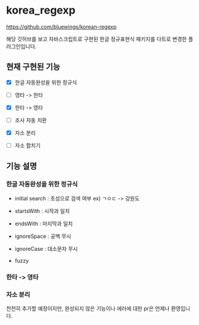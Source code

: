 # korea_regexp

https://github.com/bluewings/korean-regexp

해당 깃허브를 보고 자바스크립트로 구현된 한글 정규표현식 패키지를 다트로 변경한 플러그인입니다.

## 현재 구현된 기능
- [x] 한글 자동완성을 위한 정규식
- [ ] 영타 -> 한타
- [x] 한타 -> 영타
- [ ] 조사 자동 치환
- [X] 자소 분리
- [ ] 자소 합치기


## 기능 설명

### 한글 자동완성을 위한 정규식
- initial search : 초성으로 검색 여부
ex) ㄱㅇㄷ -> 강원도

- startsWith : 시작과 일치

- endsWith : 마지막과 일치

- ignoreSpace : 공백 무시

- ignoreCase : 대소문자 무시

- fuzzy

### 한타 -> 영타

### 자소 분리

천천히 추가할 예정이지만, 완성되지 않은 기능이나 에러에 대한 pr은 언제나 환영입니다.
